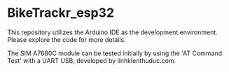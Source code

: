 # BikeTrackr_esp32

This repository utilizes the Arduino IDE as the development environment. Please explore the code for more details.

The SIM A7680C module can be tested initially by using the 'AT Command Test' with a UART USB, developed by linhkienthuduc.com.
